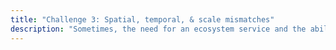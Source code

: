 ```yaml
---
title: "Challenge 3: Spatial, temporal, & scale mismatches"
description: "Sometimes, the need for an ecosystem service and the ability of the environment to provide that service don't match up. Here we discuss mismatches occurring across space, time and scale."
---
```

